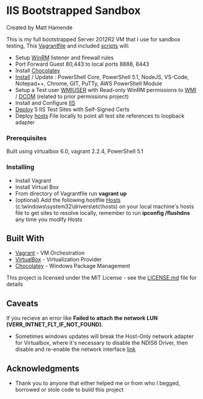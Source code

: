 # IIS Bootstrapped Sandbox
Created by Matt Hamende

This is my full bootstrapped Server 2012R2 VM that I use for sandbox testing, 
This [Vagrantfile](https://github.com/Matalus/Vagrant/blob/master/serv2012R2-PS5/Vagrantfile) and included [scripts](https://github.com/Matalus/Vagrant/tree/master/serv2012R2-PS5/shell) will:
* Setup [WinRM](https://github.com/Matalus/Vagrant/blob/master/serv2012R2-PS5/shell/winrm_firewall.ps1) listener and firewall rules
* Port Forward Guest 80,443 to local ports 8888, 8443
* Install [Chocolatey](https://github.com/Matalus/Vagrant/blob/master/serv2012R2-PS5/shell/InstallChocolatey.ps1)
* [Install](https://github.com/Matalus/Vagrant/blob/master/serv2012R2-PS5/shell/InstallChocoPackages.bat) / Update : PowerShell Core, PowerShell 5.1, NodeJS, VS-Code, Notepad++, Chrome, GIT, PuTTy, AWS PowerShell Module
* Setup a Test user [WMIUSER](https://github.com/Matalus/Vagrant/blob/master/serv2012R2-PS5/shell/wmiuser.bat) with Read-only WinRM permissions to [WMI](https://github.com/Matalus/Vagrant/blob/master/serv2012R2-PS5/shell/Set-WmiNamespaceSecurity-Root.ps1) / [DCOM](https://github.com/Matalus/Vagrant/blob/master/serv2012R2-PS5/shell/Set-DCOMPermissions.ps1) (related to prior permissions project)
* Install and Configure [IIS](https://github.com/Matalus/Vagrant/blob/master/serv2012R2-PS5/shell/Install-IIS.ps1)
* [Deploy](https://github.com/Matalus/Vagrant/blob/master/serv2012R2-PS5/shell/Deploy-Test-Sites.ps1) 5 IIS Test Sites with Self-Signed Certs
* Deploy [hosts](https://github.com/Matalus/Vagrant/blob/master/serv2012R2-PS5/shell/hosts) File locally to point all test site references to loopback adapter


### Prerequisites

Built using virtualbox 6.0, vagrant 2.2.4, PowerShell 5.1

### Installing

* Install Vagrant
* Install Virtual Box
* From directory of Vagrantfile run **vagrant up**
* (optional) Add the following hostfile [Hosts](https://github.com/Matalus/Vagrant/blob/master/serv2012R2-PS5/Hosts) (c:\windows\system32\drivers\etc\hosts) on your local machine's hosts file to get sites to resolve locally, remember to run **ipconfig /flushdns** any time you modify Hosts

## Built With

* [Vagrant](https://www.vagrantup.com/) - VM Orchestration
* [VirtualBox](https://www.virtualbox.org/) - Virtualization Provider
* [Chocolatey](https://chocolatey.org/) - Windows Package Management

This project is licensed under the MIT License - see the [LICENSE.md](LICENSE.md) file for details

## Caveats

If you recieve an error like **Failed to attach the network LUN (VERR_INTNET_FLT_IF_NOT_FOUND).**
* Sometimes windows updates will break the Host-Only network adapter for Virtualbox, where it's necessary to disable the NDIS6 Driver, then disable and re-enable the network interface [link](https://www.virtualbox.org/ticket/14832)

## Acknowledgments

* Thank you to anyone that either helped me or from who I begged, borrowed or stole code to build this project
